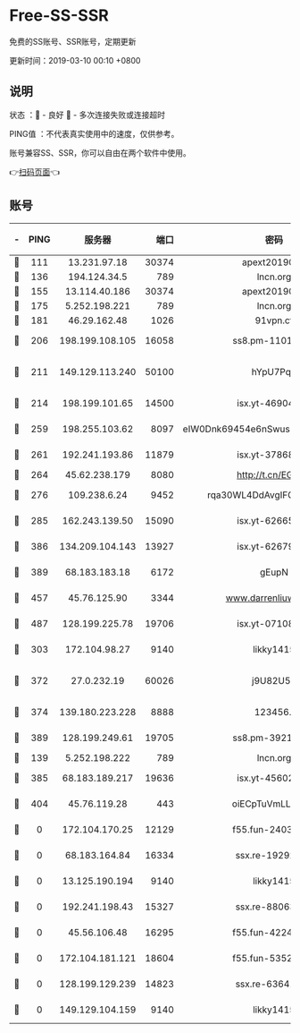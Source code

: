 # Free-SS-SSR

免费的SS账号、SSR账号，定期更新

更新时间：2019-03-10 00:10 +0800

## 说明

状态     ：🙂 - 良好 🙁 - 多次连接失败或连接超时

PING值   ：不代表真实使用中的速度，仅供参考。

账号兼容SS、SSR，你可以自由在两个软件中使用。

👉[扫码页面](https://liesauer.github.io/Free-SS-SSR/)👈

## 账号

|-|PING|服务器|端口|密码|加密方式|区域|
|:----:|:----:|:-----:|-----:|:----:|:----:|:----:|
|🙂|111|13.231.97.18|30374|apext2019006|chacha20|JP|
|🙂|136|194.124.34.5|789|lncn.org|rc4|JP|
|🙂|155|13.114.40.186|30374|apext2019006|chacha20|JP|
|🙂|175|5.252.198.221|789|lncn.org|rc4|JP|
|🙂|181|46.29.162.48|1026|91vpn.cf|rc4-md5|RU|
|🙂|206|198.199.108.105|16058|ss8.pm-11016840|aes-256-cfb|US|
|🙂|211|149.129.113.240|50100|hYpU7PqP|chacha20-ietf-poly1305|CN|
|🙂|214|198.199.101.65|14500|isx.yt-46904516|aes-256-cfb|US|
|🙂|259|198.255.103.62|8097|eIW0Dnk69454e6nSwuspv9DmS201tQ0D|aes-256-cfb|US|
|🙂|261|192.241.193.86|11879|isx.yt-37868942|aes-256-cfb|US|
|🙂|264|45.62.238.179|8080|http://t.cn/EGJIyrl|rc4-md5|CA|
|🙂|276|109.238.6.24|9452|rqa30WL4DdAvgIFG6Fs3znzTa|aes-256-cfb|FR|
|🙂|285|162.243.139.50|15090|isx.yt-62665440|aes-256-cfb|US|
|🙂|386|134.209.104.143|13927|isx.yt-62679533|aes-256-cfb|SG|
|🙂|389|68.183.183.18|6172|gEupN|aes-256-cfb|SG|
|🙂|457|45.76.125.90|3344|www.darrenliuwei.com|aes-256-cfb|AU|
|🙂|487|128.199.225.78|19706|isx.yt-07108179|aes-256-cfb|SG|
|🙂|303|172.104.98.27|9140|likky1415|aes-256-cfb|JP|
|🙂|372|27.0.232.19|60026|j9U82U53|xchacha20-ietf-poly1305|HK|
|🙂|374|139.180.223.228|8888|123456..|aes-256-cfb|JP|
|🙂|389|128.199.249.61|19705|ss8.pm-39219845|aes-256-cfb|SG|
|🙁|139|5.252.198.222|789|lncn.org|rc4|JP|
|🙁|385|68.183.189.217|19636|isx.yt-45602835|aes-256-cfb|SG|
|🙁|404|45.76.119.28|443|oiECpTuVmLLxk4Ts|aes-256-cfb|AU|
|🙁|0|172.104.170.25|12129|f55.fun-24030753|aes-256-cfb|SG|
|🙁|0|68.183.164.84|16334|ssx.re-19292784|aes-256-cfb|US|
|🙁|0|13.125.190.194|9140|likky1415|aes-256-cfb|KR|
|🙁|0|192.241.198.43|15327|ssx.re-88063170|aes-256-cfb|US|
|🙁|0|45.56.106.48|16295|f55.fun-42240509|aes-256-cfb|US|
|🙁|0|172.104.181.121|18604|f55.fun-53524229|aes-256-cfb|SG|
|🙁|0|128.199.129.239|14823|ssx.re-63641713|aes-256-cfb|SG|
|🙁|0|149.129.104.159|9140|likky1415|aes-256-cfb|HK|
